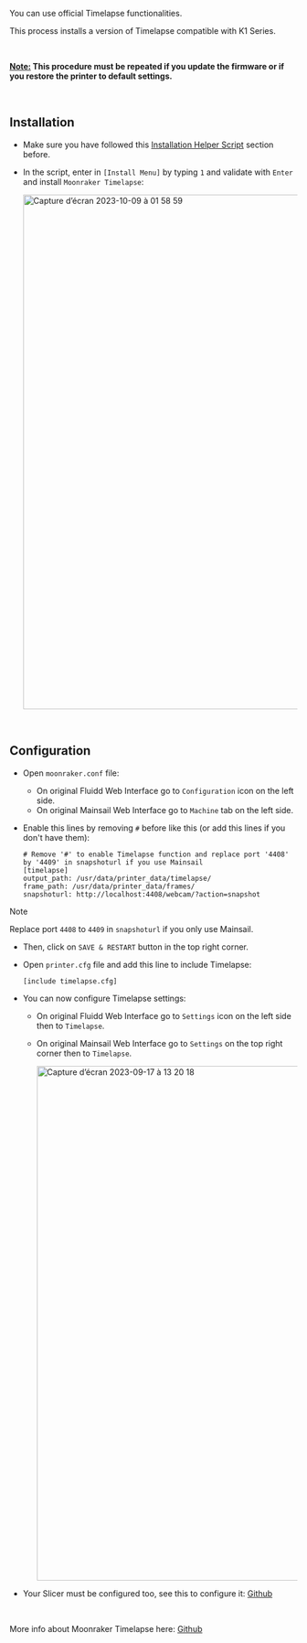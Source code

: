 You can use official Timelapse functionalities.

This process installs a version of Timelapse compatible with K1 Series.

<br />

**<u>Note:</u> This procedure must be repeated if you update the firmware or if you restore the printer to default settings.**

<br />

## Installation

- Make sure you have followed this [Installation Helper Script](https://github.com/Guilouz/Creality-K1-and-K1-Max/wiki/Installation-Helper-Script) section before.

- In the script, enter in `[Install Menu]` by typing `1` and validate with `Enter` and install `Moonraker Timelapse`:

  <img width="900" alt="Capture d’écran 2023-10-09 à 01 58 59" src="https://github.com/Guilouz/Creality-K1-and-K1-Max/assets/12702322/bac35dd7-6a81-4ada-a711-6f6d2b2c566d">

<br />

## Configuration

-  Open `moonraker.conf` file:

   - On original Fluidd Web Interface go to `Configuration` icon on the left side.
   - On original Mainsail Web Interface go to `Machine` tab on the left side.

- Enable this lines by removing `#` before like this (or add this lines if you don't have them):

  ```
  # Remove '#' to enable Timelapse function and replace port '4408' by '4409' in snapshoturl if you use Mainsail
  [timelapse]
  output_path: /usr/data/printer_data/timelapse/
  frame_path: /usr/data/printer_data/frames/
  snapshoturl: http://localhost:4408/webcam/?action=snapshot
  ```

> [!NOTE]
> Replace port `4408` to `4409` in `snapshoturl` if you only use Mainsail.

- Then, click on `SAVE & RESTART` button in the top right corner.

- Open `printer.cfg` file and add this line to include Timelapse:

  ```
  [include timelapse.cfg]
  ```

- You can now configure Timelapse settings:

  - On original Fluidd Web Interface go to `Settings` icon on the left side then to `Timelapse`.
  - On original Mainsail Web Interface go to `Settings` on the top right corner then to `Timelapse`.

    <img width="900" alt="Capture d’écran 2023-09-17 à 13 20 18" src="https://github.com/Guilouz/Creality-K1-and-K1-Max/assets/12702322/12c1c1f8-1fc3-4666-b4d3-fca0f84ea0d4">

- Your Slicer must be configured too, see this to configure it: [Github](https://github.com/mainsail-crew/moonraker-timelapse/blob/main/docs/configuration.md#slicer-setup)

<br />

More info about Moonraker Timelapse here: [Github](https://github.com/mainsail-crew/moonraker-timelapse)

<br />